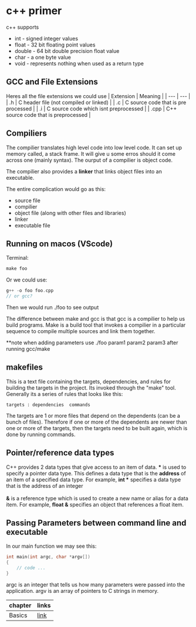 # c++ primer

c++ supports
<ul>
    <li>int - signed integer values</li>
    <li>float - 32 bit floating point values</li>
    <li>double - 64 bit double precision float value</li>
    <li>char - a one byte value</li>
    <li>void - represents nothing when used as a return type </li>
</ul>

## GCC and File Extensions
Heres all the file extensions we could use
| Extension | Meaning |
| --- | --- |
| .h | C header file (not compiled or linked) |
| .c | C source code that is pre processed |
| .i | C source code which isnt preprocessed |
| .cpp | C++ source code that is preprocessed |

## Compiliers
The compilier translates high level code into low level code. It can set up memory called, a stack frame. It will give u some erros should it come across one (mainly syntax). The ourput of a compilier is object code. 

The compilier also provides a <b>linker</b> that links object files into an executable.

The entire complication would go as this:
<ul>
<li>source file</li>
<li>compilier</li>
<li>object file (along with other files and libraries)</li>
<li>linker</li>
<li>executable file</li>
</ul>

## Running on macos (VScode)
Terminal:
```c++
make foo
```

Or we could use:
```c++
g++ -o foo foo.cpp
// or gcc?
```
Then we would run ./foo to see output

The difference between make and gcc is that gcc is a compilier to help us build programs. 
Make is a build tool that invokes a compilier in a particular sequence to compile multiple sources and link them together. 

**note when adding parameters use ./foo param1 param2 param3 after running gcc/make

## makefiles
This is a text file containing the targets, dependencies, and rules for building the targets in the project. Its invoked through the "make" tool. 
Generally its a series of rules that looks like this:

```
targets : dependencies  commands

```

The targets are 1 or more files that depend on the dependents (can be a bunch of files). Therefore if one or more of the dependents are newer than one or more of the targets, then the targets need to be built again, which is done by running commands. 





## Pointer/reference data types
C++ provides 2 data types that give access to an item of data. 
<b>*</b> is used to specify a pointer data type. This defines a data type that is the <b>address</b> of an item of a specified data type. 
For example, <b>int *</b> specifies a data type that is the address of an integer<br></br>
<b>&</b> is a reference type which is used to create a new name or alias for a data item. For example, <b>float &</b> specifies an object that references a float item. 


## Passing Parameters between command line and executable
In our main function we may see this:

```c++
int main(int argc, char *argv[])
{
    // code ...
}

```

argc is an integer that tells us how many parameters were passed into the application. argv is an array of pointers to C strings in memory.

| chapter | links |
| --- | --- |
| Basics | <a href="https://github.com/chakane3/c-primer/tree/main/Basics">link</a> |

